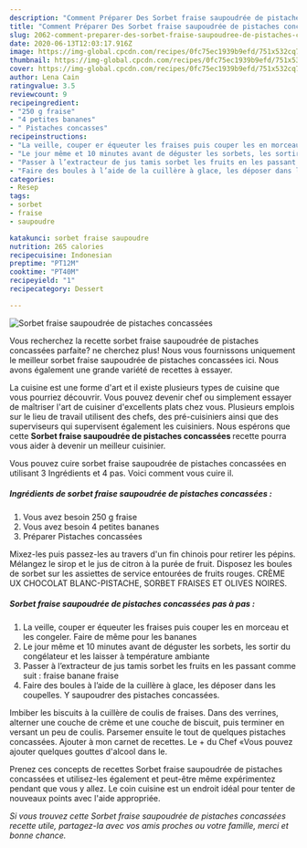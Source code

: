 ```yaml
---
description: "Comment Préparer Des Sorbet fraise saupoudrée de pistaches concassées"
title: "Comment Préparer Des Sorbet fraise saupoudrée de pistaches concassées"
slug: 2062-comment-preparer-des-sorbet-fraise-saupoudree-de-pistaches-concassees
date: 2020-06-13T12:03:17.916Z
image: https://img-global.cpcdn.com/recipes/0fc75ec1939b9efd/751x532cq70/sorbet-fraise-saupoudree-de-pistaches-concassees-photo-principale-de-la-recette.jpg
thumbnail: https://img-global.cpcdn.com/recipes/0fc75ec1939b9efd/751x532cq70/sorbet-fraise-saupoudree-de-pistaches-concassees-photo-principale-de-la-recette.jpg
cover: https://img-global.cpcdn.com/recipes/0fc75ec1939b9efd/751x532cq70/sorbet-fraise-saupoudree-de-pistaches-concassees-photo-principale-de-la-recette.jpg
author: Lena Cain
ratingvalue: 3.5
reviewcount: 9
recipeingredient:
- "250 g fraise"
- "4 petites bananes"
- " Pistaches concasses"
recipeinstructions:
- "La veille, couper er équeuter les fraises puis couper les en morceau et les congeler. Faire de même pour les bananes"
- "Le jour même et 10 minutes avant de déguster les sorbets, les sortir du congélateur et les laisser à température ambiante"
- "Passer à l’extracteur de jus tamis sorbet les fruits en les passant comme suit : fraise banane fraise"
- "Faire des boules à l’aide de la cuillère à glace, les déposer dans les coupelles. Y saupoudrer des pistaches concassées."
categories:
- Resep
tags:
- sorbet
- fraise
- saupoudre

katakunci: sorbet fraise saupoudre 
nutrition: 265 calories
recipecuisine: Indonesian
preptime: "PT12M"
cooktime: "PT40M"
recipeyield: "1"
recipecategory: Dessert

---
```



![Sorbet fraise saupoudrée de pistaches concassées](https://img-global.cpcdn.com/recipes/0fc75ec1939b9efd/751x532cq70/sorbet-fraise-saupoudree-de-pistaches-concassees-photo-principale-de-la-recette.jpg)

Vous recherchez la recette sorbet fraise saupoudrée de pistaches concassées parfaite? ne cherchez plus! Nous vous fournissons uniquement le meilleur sorbet fraise saupoudrée de pistaches concassées ici. Nous avons également une grande variété de recettes à essayer.

La cuisine est une forme d'art et il existe plusieurs types de cuisine que vous pourriez découvrir. Vous pouvez devenir chef ou simplement essayer de maîtriser l'art de cuisiner d'excellents plats chez vous. Plusieurs emplois sur le lieu de travail utilisent des chefs, des pré-cuisiniers ainsi que des superviseurs qui supervisent également les cuisiniers. Nous espérons que cette <strong> Sorbet fraise saupoudrée de pistaches concassées </strong> recette pourra vous aider à devenir un meilleur cuisinier.

<!--inarticleads1-->

Vous pouvez cuire sorbet fraise saupoudrée de pistaches concassées en utilisant 3 Ingrédients et 4 pas. Voici comment vous cuire il.

##### Ingrédients de sorbet fraise saupoudrée de pistaches concassées :

1. Vous avez besoin 250 g fraise
1. Vous avez besoin 4 petites bananes
1. Préparer  Pistaches concassées


Mixez-les puis passez-les au travers d&#39;un fin chinois pour retirer les pépins. Mélangez le sirop et le jus de citron à la purée de fruit. Disposez les boules de sorbet sur les assiettes de service entourées de fruits rouges. CRÈME UX CHOCOLAT BLANC-PISTACHE, SORBET FRAISES ET OLIVES NOIRES. 

<!--inarticleads2-->

##### Sorbet fraise saupoudrée de pistaches concassées pas à pas :

1. La veille, couper er équeuter les fraises puis couper les en morceau et les congeler. Faire de même pour les bananes
1. Le jour même et 10 minutes avant de déguster les sorbets, les sortir du congélateur et les laisser à température ambiante
1. Passer à l’extracteur de jus tamis sorbet les fruits en les passant comme suit : fraise banane fraise
1. Faire des boules à l’aide de la cuillère à glace, les déposer dans les coupelles. Y saupoudrer des pistaches concassées.


Imbiber les biscuits à la cuillère de coulis de fraises. Dans des verrines, alterner une couche de crème et une couche de biscuit, puis terminer en versant un peu de coulis. Parsemer ensuite le tout de quelques pistaches concassées. Ajouter à mon carnet de recettes. Le + du Chef «Vous pouvez ajouter quelques gouttes d&#39;alcool dans le. 

<!--inarticleads1-->

<p>
Prenez ces concepts de recettes Sorbet fraise saupoudrée de pistaches concassées et utilisez-les également et peut-être même expérimentez pendant que vous y allez. Le coin cuisine est un endroit idéal pour tenter de nouveaux points avec l'aide appropriée.
</p>

<p>
<i>Si vous trouvez cette Sorbet fraise saupoudrée de pistaches concassées recette utile, partagez-la avec vos amis proches ou votre famille, merci et bonne chance.</i>
</p>
